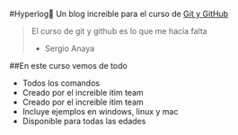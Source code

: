 #Hyperlog:blue_heart:
Un blog increible para el curso de [Git y GitHub](http://www.itim-engineering.com "Git y GitHub")
>El curso de git y github es lo que me hacia falta
> - Sergio Anaya

##En este curso vemos de todo
* Todos los comandos 
* Creado por el increible itim team
* Creado por el increible itim team
* Incluye ejemplos en windows, linux y mac
* Disponible para todas las edades
